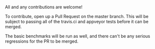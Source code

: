 All and any contributions are welcome!

To contribute, open up a Pull Request on the master branch. This will be
subject to passing all of the travis.ci and appveyor tests before it can be merged.

The basic benchmarks will be run as well, and there can't be any serious regressions for the PR
to be merged.
